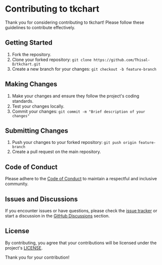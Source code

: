 # Contributing to tkchart

Thank you for considering contributing to tkchart! Please follow these guidelines to contribute effectively.

## Getting Started

1. Fork the repository.
2. Clone your forked repository: `git clone https://github.com/Thisal-D/tkchart.git`
3. Create a new branch for your changes: `git checkout -b feature-branch`

## Making Changes

1. Make your changes and ensure they follow the project's coding standards.
2. Test your changes locally.
3. Commit your changes: `git commit -m "Brief description of your changes"`

## Submitting Changes

1. Push your changes to your forked repository: `git push origin feature-branch`
2. Create a pull request on the main repository.

## Code of Conduct

Please adhere to the [Code of Conduct](CODE_OF_CONDUCT.md) to maintain a respectful and inclusive community.

## Issues and Discussions

If you encounter issues or have questions, please check the [issue tracker](https://github.com/Thisal-D/tkchart/issues) or start a discussion in the [GitHub Discussions](https://github.com/username/tkchart/discussions) section.

## License

By contributing, you agree that your contributions will be licensed under the project's [LICENSE](LICENSE).

Thank you for your contribution!